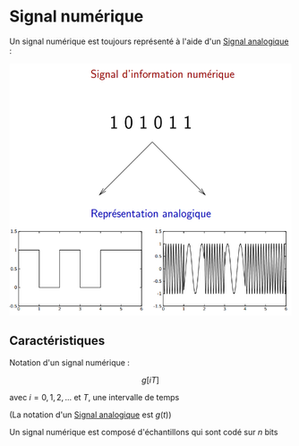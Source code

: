# Signal numérique

Un signal numérique est toujours représenté à l'aide d'un [Signal analogique](Signal%20analogique.md) :

![](attachments/Pasted%20image%2020230601094359.png)

## Caractéristiques

Notation d'un signal numérique :

$$g[iT]$$

avec $i = 0,1,2,...$ et $T$, une intervalle de temps

(La notation d'un [Signal analogique](Signal%20analogique.md) est $g(t)$)

Un signal numérique est composé d'échantillons qui sont codé sur $n$ bits
